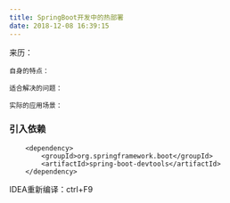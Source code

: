 ```yaml
---
title: SpringBoot开发中的热部署
date: 2018-12-08 16:39:15
---
```


<div class="tip">
	来历：
				
	自身的特点：
		
	适合解决的问题：
		
	实际的应用场景：
		
</div>

### 引入依赖 ###
```
	<dependency>  
		<groupId>org.springframework.boot</groupId>  
		<artifactId>spring-boot-devtools</artifactId>   
	</dependency> 

```

<div class="tip">
	IDEA重新编译：ctrl+F9
</div>